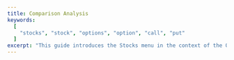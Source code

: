 ```yaml
---
title: Comparison Analysis
keywords:
  [
    "stocks", "stock", "options", "option", "call", "put"
  ]
excerpt: "This guide introduces the Stocks menu in the context of the OpenBB SDK."
---
```

